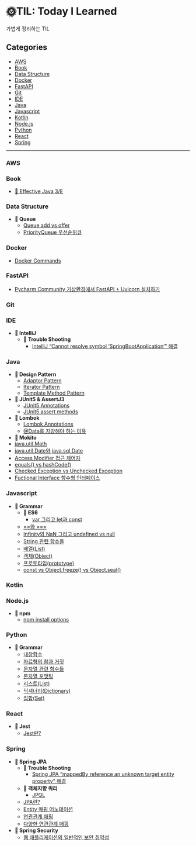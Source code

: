 # 🌞TIL: Today I Learned

가볍게 정리하는 TIL

## Categories
- [AWS](#aws)
- [Book](#book)
- [Data Structure](#data-structure)
- [Docker](#docker)
- [FastAPI](#fastapi)
- [Git](#git)
- [IDE](#ide)
- [Java](#java)
- [Javascript](#javascript)
- [Kotlin](#kotlin)
- [Node.js](#nodejs)
- [Python](#python)
- [React](#react)
- [Spring](#spring)

-------
### AWS


### Book
- [📕 Effective Java 3/E](https://github.com/sieunp06/TIL/tree/main/Book/Effective%20Java)

### Data Structure
- <strong>📁 Queue</strong>
    - [Queue add vs offer](https://github.com/sieunp06/TIL/blob/main/Data%20Structure/Queue/Difference-between-add-and-offer-in-queue.md)
    - [PriorityQueue 우선순위큐](https://github.com/sieunp06/TIL/blob/main/Data%20Structure/Queue/PriorityQueue.md)

### Docker
- [Docker Commands](https://github.com/sieunp06/TIL/blob/main/Docker/Docker-Commands.md)

### FastAPI
- [Pycharm Community 가상환경에서 FastAPI + Uvicorn 설치하기](https://github.com/sieunp06/TIL/blob/main/FastAPI/Install-FastAPI-on-Pycharm.md)

### Git

### IDE
- <strong>📁 IntelliJ</strong>
    - <strong>📁 Trouble Shooting</strong>
        - [IntelliJ “Cannot resolve symbol ‘SpringBootApplication’” 해결](https://github.com/sieunp06/TIL/blob/main/IDE/IntelliJ/Trouble%20Shooting/Cannot-resolve-symbol-SpringBootApplication-Trouble-Shooting.md)
 
### Java
- <strong>📁 Design Pattern</strong>
    - [Adaptor Pattern](https://github.com/sieunp06/TIL/blob/main/Java/Design%20Pattern/Adaptor-Pattern.md)
    - [Iterator Pattern](https://github.com/sieunp06/TIL/blob/main/Java/Design%20Pattern/Iterator-Pattern.md)
    - [Template Method Pattern]()
- <strong>📁 JUnit5 & AssertJ3 </strong>
    - [JUnit5 Annotations](https://github.com/sieunp06/TIL/blob/main/Java/JUnit5%20%26%20AssertJ3/JUnit5-Annotations.md)
    - [JUnit5 assert methods](https://github.com/sieunp06/TIL/blob/main/Java/JUnit5%20%26%20AssertJ3/JUnit5-assert-Methods.md)
- <strong>📁 Lombok</strong>
    - [Lombok Annotations](https://github.com/sieunp06/TIL/blob/main/Java/Lombok/Lombok-Annotations.md)
    - [@Data를 지양해야 하는 이유](https://github.com/sieunp06/TIL/blob/main/Java/Lombok/The-Reason-Why-We-Avoid-Using-%40Data.md)
- <strong>📁 Mokito</strong>
- [java.util.Math]()
- [java.util.Date와 java.sql.Date](https://github.com/sieunp06/TIL/blob/main/Java/sql-date-vs-util-date.md)
- [Access Modifier 접근 제어자](https://github.com/sieunp06/TIL/blob/main/Java/Java-Access-Modifier.md)
- [equals() vs hashCode()](https://github.com/sieunp06/TIL/blob/main/Java/equals-vs-hashCode.md)
- [Checked Exception vs Unchecked Exception](https://github.com/sieunp06/TIL/blob/main/Java/Checked-Exception-vs-Unchecked-Exception.md)
- [Fuctional Interface 함수형 인터페이스](https://github.com/sieunp06/TIL/blob/main/Java/Functional-Interface.md)

### Javascript
- <strong>📁 Grammar </strong>
    - <strong>📁 ES6</strong>
        - [var 그리고 let과 const](https://github.com/sieunp06/TIL/blob/main/Javascript/ES6/var-let-const.md)
    - [==와 ===](https://github.com/sieunp06/TIL/blob/main/Javascript/%3D%3D-and-%3D%3D%3D.md)
    - [Infinity와 NaN 그리고 undefined vs null](https://github.com/sieunp06/TIL/blob/main/Javascript/Infinity-and-null-vs-undefined-vs-NaN.md)
    - [String 관련 함수들](https://github.com/sieunp06/TIL/blob/main/Javascript/String-Related-Functions.md)
    - [배열(List)](https://github.com/sieunp06/TIL/blob/main/Javascript/Javascript-List.md)
    - [객체(Object)](https://github.com/sieunp06/TIL/blob/main/Javascript/Javascript-Object.md)
    - [프로토타입(prototype)](https://github.com/sieunp06/TIL/blob/main/Javascript/Javascript-Prototype.md)
    - [const vs Object.freeze() vs Object.seal()](https://github.com/sieunp06/TIL/blob/main/Javascript/const-vs-freeze-vs-seal.md)

### Kotlin

### Node.js
- <strong>📁 npm</strong>
    - [npm install options](https://github.com/sieunp06/TIL/blob/main/Node.js/npm/npm-install-options.md)

### Python
- <strong>📁 Grammar </strong>
    - [내장함수](https://github.com/sieunp06/TIL/blob/main/Python/Built-in-Functions.md)
    - [자료형의 참과 거짓](https://github.com/sieunp06/TIL/blob/main/Python/True-and-False-of-Data-Types.md)
    - [문자열 관련 함수들](https://github.com/sieunp06/TIL/blob/main/Python/String-related-functions.md)
    - [문자열 포맷팅](https://github.com/sieunp06/TIL/blob/main/Python/How-to-Formatting-String.md)
    - [리스트(List)](https://github.com/sieunp06/TIL/blob/main/Python/Python-List.md)
    - [딕셔너리(Dictionary)](https://github.com/sieunp06/TIL/blob/main/Python/Python-Dictionary.md)
    - [집합(Set)](https://github.com/sieunp06/TIL/blob/main/Python/Python-Set.md)

### React
- <strong>📁 Jest</strong>
    - [Jest란?](https://github.com/sieunp06/TIL/blob/main/React/Jest/what-is-jest.md)

### Spring
- <strong>📁 Spring JPA</strong>
    - <strong>📁 Trouble Shooting</strong>
        - [Spring JPA “mappedBy reference an unknown target entity property” 해결](https://github.com/sieunp06/TIL/blob/main/Spring/Spring%20JPA/Trouble%20Shooting/mappedBy-reference-an-unknown-target-entity-property.md)
    - <strong>📁 객체지향 쿼리</strong>
        - [JPQL]()
    - [JPA란?](https://github.com/sieunp06/TIL/blob/main/Spring/Spring%20JPA/What-is-Spring-JPA.md)
    - [Entity 매핑 어노테이션](https://github.com/sieunp06/TIL/blob/main/Spring/Spring%20JPA/Entity-Mapping-Annotations.md)
    - [연관관계 매핑](https://github.com/sieunp06/TIL/blob/main/Spring/Spring%20JPA/Association-Mapping.md)
    - [다양한 연관관계 매핑](https://github.com/sieunp06/TIL/blob/main/Spring/Spring%20JPA/Various-Association-Mapping.md) 
- <strong>📁 Spring Security</strong>
    - [웹 애플리케이션의 일반적인 보안 취약성](https://github.com/sieunp06/TIL/blob/main/Spring/Spring%20Security/Common-security-vulnerabilities-in-web-applications.md)